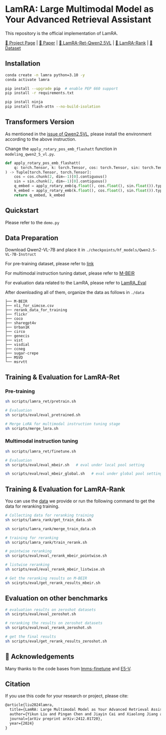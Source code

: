 # LamRA: Large Multimodal Model as Your Advanced Retrieval Assistant

This repository is the official implementation of LamRA.

[🏡 Project Page](https://code-kunkun.github.io/LamRA/) |  [📄 Paper](https://arxiv.org/pdf/2412.01720) | [🤗 LamRA-Ret-Qwen2.5VL](https://huggingface.co/code-kunkun/LamRA-Ret-Qwen2.5VL-7b) | [🤗 LamRA-Rank](https://huggingface.co/code-kunkun/LamRA-Rank-Qwen2.5VL-7b) | [🤗 Dataset](https://huggingface.co/datasets/code-kunkun/LamRA_Eval)


## Installation

```bash 
conda create -n lamra python=3.10 -y
conda activate lamra 

pip install --upgrade pip  # enable PEP 660 support 
pip install -r requirements.txt

pip install ninja
pip install flash-attn --no-build-isolation
```

## Transformers Version
As mentioned in the [issue of Qwen2.5VL](https://github.com/QwenLM/Qwen2.5-VL/issues/706), please install the environment according to the above instruction.

Change the `apply_rotary_pos_emb_flashatt` function in `modeling_qwen2_5_vl.py`.
```python
def apply_rotary_pos_emb_flashatt(
    q: torch.Tensor, k: torch.Tensor, cos: torch.Tensor, sin: torch.Tensor
) -> Tuple[torch.Tensor, torch.Tensor]:
    cos = cos.chunk(2, dim=-1)[0].contiguous()
    sin = sin.chunk(2, dim=-1)[0].contiguous()
    q_embed = apply_rotary_emb(q.float(), cos.float(), sin.float()).type_as(q) # revise here
    k_embed = apply_rotary_emb(k.float(), cos.float(), sin.float()).type_as(k) # revise here
    return q_embed, k_embed
```

## Quickstart
Please refer to the `demo.py`

## Data Preparation 

Download Qwen2-VL-7B and place it in `./checkpoints/hf_models/Qwen2.5-VL-7B-Instruct`

For pre-training dataset, please refer to [link](https://huggingface.co/datasets/princeton-nlp/datasets-for-simcse)

For multimodal instruction tuning datset, please refer to [M-BEIR](https://huggingface.co/datasets/TIGER-Lab/M-BEIR)

For evaluation data related to the LamRA, please refer to [LamRA_Eval](https://huggingface.co/datasets/code-kunkun/LamRA_Eval)

After downloading all of them, organize the data as follows in `./data`
```
├── M-BEIR
├── nli_for_simcse.csv
├── rerank_data_for_training
├── flickr
├── coco
├── sharegpt4v
├── Urban1K
├── circo
├── genecis
├── vist
├── visdial
├── ccneg
├── sugar-crepe
├── MSVD
└── msrvtt
```

## Training & Evaluation for LamRA-Ret

### Pre-training

```bash 
sh scripts/lamra_ret/pretrain.sh
```

```bash 
# Evaluation 
sh scripts/eval/eval_pretrained.sh
```

```bash 
# Merge LoRA for multimodal instruction tuning stage
sh scripts/merge_lora.sh 
```

###  Multimodal instruction tuning

```bash
sh scripts/lamra_ret/finetune.sh
```

```bash 
# Evaluation 
sh scripts/eval/eval_mbeir.sh   # eval under local pool setting

sh scripts/eval/eval_mbeir_global.sh   # eval under global pool setting
```

## Training & Evaluation for LamRA-Rank

You can use the [data](https://huggingface.co/datasets/code-kunkun/LamRA_Eval/tree/main/rerank_data_for_training) we provide or run the following command to get the data for reranking training.

```bash
# Collecting data for reranking training
sh scripts/lamra_rank/get_train_data.sh

sh scripts/lamra_rank/merge_train_data.sh
```

```bash
# training for reranking
sh scripts/lamra_rank/train_rerank.sh
```

```bash 
# pointwise reranking
sh scripts/eval/eval_rerank_mbeir_pointwise.sh

# listwise reranking
sh scripts/eval/eval_rerank_mbeir_listwise.sh
```

```bash
# Get the reranking results on M-BEIR
sh scirpts/eval/get_rerank_results_mbeir.sh
```

## Evaluation on other benchmarks

```bash
# evaluation results on zeroshot datasets
sh scirpts/eval/eval_zeroshot.sh

# reranking the results on zeroshot datasets
sh scripts/eval/eval_rerank_zeroshot.sh

# get the final results
sh scripts/eval/get_rerank_results_zeroshot.sh
```


## 🫡 Acknowledgements

Many thanks to the code bases from [lmms-finetune](https://github.com/zjysteven/lmms-finetune) and [E5-V](https://github.com/kongds/E5-V).


## Citation
If you use this code for your research or project, please cite:
```latex
@article{liu2024lamra,
  title={LamRA: Large Multimodal Model as Your Advanced Retrieval Assistant},
  author={Yikun Liu and Pingan Chen and Jiayin Cai and Xiaolong Jiang and Yao Hu and Jiangchao Yao and Yanfeng Wang and Weidi Xie},
  journal={arXiv preprint arXiv:2412.01720},
  year={2024}
}
```
